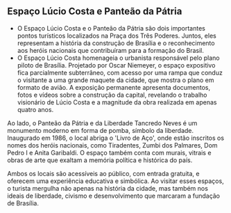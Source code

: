 ## Espaço Lúcio Costa e Panteão da Pátria

- O Espaço Lúcio Costa e o Panteão da Pátria são dois importantes pontos turísticos localizados na Praça dos Três Poderes. Juntos, eles representam a história da construção de Brasília e o reconhecimento aos heróis nacionais que contribuíram para a formação do Brasil.
- O Espaço Lúcio Costa homenageia o urbanista responsável pelo plano piloto de Brasília. Projetado por Oscar Niemeyer, o espaço expositivo fica parcialmente subterrâneo, com acesso por uma rampa que conduz o visitante a uma grande maquete da cidade, que mostra o plano em formato de avião. A exposição permanente apresenta documentos, fotos e vídeos sobre a construção da capital, revelando o trabalho visionário de Lúcio Costa e a magnitude da obra realizada em apenas quatro anos.

Ao lado, o Panteão da Pátria e da Liberdade Tancredo Neves é um monumento moderno em forma de pomba, símbolo da liberdade. Inaugurado em 1986, o local abriga o 'Livro de Aço', onde estão inscritos os nomes dos heróis nacionais, como Tiradentes, Zumbi dos Palmares, Dom Pedro I e Anita Garibaldi. O espaço também conta com murais, vitrais e obras de arte que exaltam a memória política e histórica do país.

Ambos os locais são acessíveis ao público, com entrada gratuita, e oferecem uma experiência educativa e simbólica. Ao visitar esses espaços, o turista mergulha não apenas na história da cidade, mas também nos ideais de liberdade, civismo e desenvolvimento que marcaram a fundação de Brasília.